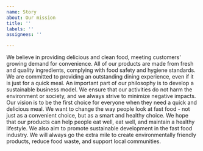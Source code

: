 ```yaml
---
name: Story
about: Our mission
title: ''
labels: ''
assignees: ''

---
```


We believe in providing delicious and clean food, meeting customers' growing demand for convenience. All of our products are made from fresh and quality ingredients, complying with food safety and hygiene standards. We are committed to providing an outstanding dining experience, even if it is just for a quick meal. An important part of our philosophy is to develop a sustainable business model. We ensure that our activities do not harm the environment or society, and we always strive to minimize negative impacts. Our vision is to be the first choice for everyone when they need a quick and delicious meal. We want to change the way people look at fast food - not just as a convenient choice, but as a smart and healthy choice. We hope that our products can help people eat well, eat well, and maintain a healthy lifestyle. We also aim to promote sustainable development in the fast food industry. We will always go the extra mile to create environmentally friendly products, reduce food waste, and support local communities.
